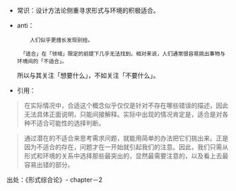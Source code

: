 - 常识：设计方法论侧重寻求形式与环境的积极适合。
- anti：   

          人们似乎更擅长发现别扭。

       「适合」在「领域」限定的前提下几乎无法找到。相对来说，人们通常很容易挑出事物与环境间的「不适合」。
      
        所以与其关注「想要什么」，不如关注「不要什么」。

- 引用：

> 在实际情况中，合适这个概念似乎仅仅是针对不存在哪些错误的描述，因此无法具体正面说明，只能间接解释。实际中出现的情况肯定是，适合是对各种不适合可能性的选择判断。

> 通过潜在的不适合来思考需求问题，就能用简单的办法把它们挑出来。正是因为不适合的存在，问题才在一开始就引起我们的注意。因此，我们只需从形式和环境的关系中选择那些最突出的，显然最需要注意的，以及看上去最容易出错的部分。

出处：《形式综合论》- chapter－2
